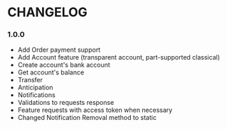 # CHANGELOG 

### 1.0.0
* Add Order payment support
* Add Account feature (transparent account, part-supported classical)
* Create account's bank account
* Get account's balance
* Transfer
* Anticipation
* Notifications
* Validations to requests response
* Feature requests with access token when necessary
* Changed Notification Removal method to static
